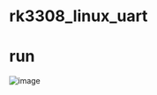# rk3308_linux_uart

# run
![image](https://user-images.githubusercontent.com/11375905/233999665-4b972a6f-be8a-46ac-bd4b-9949f069da88.png)
